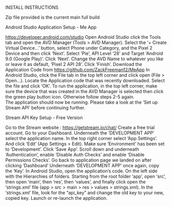 INSTALL INSTRUCTIONS

Zip file provided is the current main full build

Android Studio Application Setup - Me App

https://developer.android.com/studio 
Open Android Studio click the Tools tab and open the AVD Manager (Tools > AVD Manager).
Select the ‘+ Create Virtual Device…’ button, select Phone under Category, and the Pixel 2 Device and then click ‘Next’.
Select ‘Pie’, API Level ‘28’ and Target ‘Android 9.0 (Google Play)’. Click ‘Next’.
Change the AVD Name to whatever you like or leave it as default, ‘Pixel 2 API 28’. Click ‘Finish’.
Download the Application Code from https://github.com/ZackFreeman12/MeApp 
In Android Studio, click the File tab in the top left corner and click open (File > Open…).
Locate the Application code that was recently downloaded. Select the file and click ‘OK’.
To run the application, in the top left corner, make sure the device that was created in the AVD Manager is selected then click the green play button icon. Otherwise follow steps 2-5 again.				
The application should now be running. Please take a look at the ‘Set up Stream API’ before continuing further.

Stream API Key Setup - Free Version

Go to the Stream website : https://getstream.io/chat/ 
Create a free trial account.
Go to your Dashboard.
Underneath the ‘DEVELOPMENT APP’ select the application name.
In the top right corner select ‘App Settings’. And click ‘Edit’ (App Settings > Edit).
Make sure ‘Environment’ has been set to ‘Development’. Click ‘Save App’.
Scroll down and underneath ‘Authentication’, enable ‘Disable Auth Checks’ and enable ‘Disable Permissions Checks’.
Go back to application page we landed on after clicking ‘Dashboard’
Underneath ‘DEVELOPMENT APP’ once again, copy the ‘Key’.
In Android Studio, open the application’s code.
On the left side with the Hierarchies of folders. Starting from the root folder ‘app’, open ‘src’, then open ‘main’, then ‘res’, then ‘values’, and finally click open the ‘strings.xml’ file (app > src > main > res > values > strings.xml).
In the ‘strings.xml’ file, look for the “api_key” and change the old key to your new, copied key.
Launch or re-launch the application.

